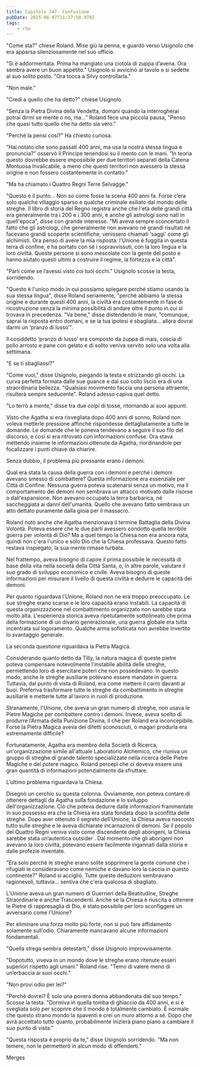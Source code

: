 ```yaml
---
title: Capitolo 347- Confusione
pubDate: 2025-08-07T11:37:50.978Z
tags:
    - rtw
---
```











"Come sta?" chiese Roland. Mise giù la penna, e guardò verso Usignolo che era apparsa silenziosamente nel suo ufficio.


"Si è addormentata. Prima ha mangiato una ciotola di zuppa d’avena. Ora sembra avere un buon appetito." Usignolo si avvicinò al tavolo e si sedette al suo solito posto. "Ora tocca a Silvy controllarla."


"Non male."


"Credi a quello che ha detto?" chiese Usignolo.


“Senza la Pietra Divina della Vendetta, domani quando la interrogherai potrai dirmi se mente o no, ma…” Roland fece una piccola pausa, "Penso che quasi tutto quello che ha detto sia vero."


"Perché la pensi così?" Ha chiesto curiosa.


“Hai notato che sono passati 400 anni, ma usa la nostra stessa lingua e pronuncia?” osservò il Principe tenendosi su il mento con le mani. “In teoria questo dovrebbe essere impossibile per due territori separati della Catena Montuosa Invalicabile, a meno che questi territori non avessero la stessa origine e non fossero costantemente in contatto."


"Ma ha chiamato i Quattro Regni Terre Selvagge."


"Questo è il punto... Non so come fosse la scena 400 anni fa. Forse c’era solo qualche villaggio sparso e qualche criminale esiliato dal mondo delle streghe. Il libro di storia del Regno registra anche che l'età delle grandi città era generalmente tra i 200 e i 300 anni, e anche gli astrologi sono nati in quell'epoca", disse con grande interesse. "Mi aveva sempre sconcertato il fatto che gli astrologi, che generalmente non avevano né grandi risultati né facevano grandi scoperte scientifiche, venissero chiamati ‘saggi' come gli alchimisti. Ora penso di avere la mia risposta: l'Unione è fuggita in questa terra di confine, e ha portato con sé i sopravvissuti, con la loro lingua e la loro civiltà. Queste persone si sono mescolate con la gente del posto e hanno aiutato questi ultimi a costruire il regime, la fortezza e la città".


"Parli come se l’avessi visto coi tuoi occhi." Usignolo scosse la testa, sorridendo.


"Questo è l'unico modo in cui possiamo spiegare perché stiamo usando la sua stessa lingua", disse Roland seriamente, "perché abbiamo la stessa origine e durante questi 400 anni, la civiltà era costantemente in fase di ricostruzione senza la minima possibilità di andare oltre il punto in cui si trovava in precedenza. "Va bene," disse distendendo le mani, "comunque, saprai la risposta entro domani, e se la tua ipotesi è sbagliata... allora dovrai darmi un ‘pranzo di lusso’".


Il cosiddetto ‘pranzo di lusso’ era composto da zuppa di mais, coscia di pollo arrosto e pane con gelato e di solito veniva servito solo una volta alla settimana.


"E se ti sbagliassi?"


"Come vuoi," disse Usignolo, piegando la testa e strizzando gli occhi. La curva perfetta formata dalle sue guance e dal suo collo liscio era di una straordinaria bellezza. "Qualsiasi movimento faccia una persona attraente, risulterà sempre seducente". Roland adesso capiva quel detto.


"Lo terrò a mente," disse tra due colpi di tosse, ritornando ai suoi appunti.


Visto che Agatha si era risvegliata dopo 400 anni di sonno, Roland non voleva metterle pressione affinché rispondesse dettagliatamente a tutte le domande. Le domande che le poneva tendevano a seguire il suo filo del discorso, e così si era ritrovato con informazioni confuse. Ora stava mettendo insieme le informazioni ottenute da Agatha, riordinandole per focalizzare i punti chiave da chiarire.


Senza dubbio, il problema più pressante erano i demoni.


Qual era stata la causa della guerra con i demoni e perché i demoni avevano smesso di combattere? Questa informazione era essenziale per Città di Confine. Nessuna guerra poteva scatenarsi senza un motivo, ma il comportamento dei demoni non sembrava un attacco motivato dalle risorse o dall'espansione. Non avevano occupato la terra barbarica, né saccheggiata ai danni dell'umanità. Quello che avevano fatto sembrava un atto dettato puramente dalla gioia per il massacro.


Roland notò anche che Agatha menzionava il termine Battaglia della Divina Volontà. Poteva essere che le due parti avessero condotto quella terribile guerra per volontà di Dio? Ma a quel tempo la Chiesa non era ancora nata, quindi non c'era l'unico e solo Dio che la Chiesa professava. Questo fatto restava inspiegato, la sua mente rimase turbata.


Nel frattempo, aveva bisogno di capire il prima possibile le necessità di base della vita nella società della Città Santa, o, in altre parole, valutare il suo grado di sviluppo economico e civile. Aveva bisogno di queste informazioni per misurare il livello di questa civiltà e dedurre le capacità dei demoni.


Per quanto riguardava l'Unione, Roland non ne era troppo preoccupato. Le sue streghe erano scarse e le loro capacità erano instabili. La capacità di questa organizzazione nel combattimento organizzato non sarebbe stata molto alta. L'esperienza storica aveva ripetutamente sottolineato che prima della formazione di un divario generazionale, una guerra globale era tutta incentrata sul logoramento. Qualche arma sofisticata non avrebbe invertito lo svantaggio generale.


La seconda questione riguardava la Pietra Magica.


Considerando quanto detto da Tilly, la natura magica di queste pietre poteva compensare notevolmente l'instabile abilità delle streghe, permettendo loro di esercitare poteri che non possedevano. In questo modo, anche le streghe ausiliarie potevano essere mandate in guerra. Tuttavia, dal punto di vista di Roland, era come mettere il carro davanti ai buoi. Preferiva trasformare tutte le streghe da combattimento in streghe ausiliarie e metterle tutte al lavoro in ruoli di produzione.


Stranamente, l'Unione, che aveva un gran numero di streghe, non usava le Pietre Magiche per combattere contro i demoni. Invece, aveva scelto di produrre l’Armata della Punizione Divina, il che per Roland era inconcepibile. Forse la Pietra Magica aveva dei difetti sconosciuti, o magari produrla era estremamente difficile?


Fortunatamente, Agatha era membro della Società di Ricerca, un'organizzazione simile all'attuale Laboratorio Alchemico, che riuniva un gruppo di streghe di grande talento specializzate nella ricerca delle Pietre Magiche e del potere magico. Roland percepì che ci doveva essere una gran quantità di informazioni potenzialmente da sfruttare.


L’ultimo problema riguardava la Chiesa.


Disegnò un cerchio su questa colonna. Ovviamente, non poteva contare di ottenere dettagli da Agatha sulla fondazione e lo sviluppo dell'organizzazione. Ciò che poteva dedurre dalle informazioni frammentate in suo possesso era che la Chiesa era stata fondata dopo la sconfitta delle streghe. Dopo aver ottenuto il segreto dell'Unione, la Chiesa aveva nascosto tutto sulle streghe e le aveva dichiarate incarnazioni di demoni. Se il popolo dei Quattro Regni veniva visto come discendente degli aborigeni, la Chiesa sarebbe stata un’autentica outsider . Dal momento che gli aborigeni non avevano la loro civiltà, potevano essere facilmente ingannati dalla storia e dalle profezie inventate.


"Era solo perché le streghe erano solite sopprimere la gente comune che i rifugiati le consideravano come nemiche e davano loro la caccia in questo continente?" Roland si accigliò. Tutte queste deduzioni sembravano ragionevoli, tuttavia... sentiva che c'era qualcosa di sbagliato.


L'Unione aveva un gran numero di Guerrieri della Beatitudine, Streghe Straordinarie e anche Trascendenti. Anche se la Chiesa è riuscita a ottenere le Pietre di rappresaglia di Dio, è stato possibile per loro sconfiggere un avversario come l'Unione?


Per eliminare una forza molto più forte, non si può fare affidamento solamente sull'odio. Chiaramente mancavano alcune informazioni fondamentali.


"Quella strega sembra detestarti," disse Usignolo improvvisamente.


"Dopotutto, viveva in un mondo dove le streghe erano ritenute esseri superiori rispetto agli umani." Roland rise. "Temo di valere meno di un’erbaccia ai suoi occhi."


"Non provi odio per lei?"


"Perché dovrei? È solo una povera donna abbandonata dal suo tempo." Scosse la testa. "Dormiva in quella tomba di ghiaccio da 400 anni, e si è svegliata solo per scoprire che il mondo è totalmente cambiato. È normale che questo strano mondo la spaventi e crei un muro attorno a sé. Dopo che avrà accettato tutto quanto, probabilmente inizierà piano piano a cambiare il suo punto di vista."


"Questa risposta è proprio da te," disse Usignolo sorridendo. "Ma non temere, non le permetterò in alcun modo di offenderti."






Merges
                                


                                



